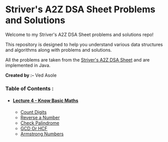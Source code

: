 # Striver's A2Z DSA Sheet Problems and Solutions

Welcome to my Striver's A2Z DSA Sheet problems and solutions repo!

This repository is designed to help you understand various data structures and algorithms along with problems and solutions. 

All the problems are taken from the [Striver's A2Z DSA Sheet](https://takeuforward.org/strivers-a2z-dsa-course/strivers-a2z-dsa-course-sheet-2) and are implemented in Java.

**Created by :-**
Ved Asole

### Table of Contents :
- #### [Lecture 4 - Know Basic Maths](src/lecture4_basicMaths)
  - [Count Digits](src/lecture4_basicMaths/countDigits)
  - [Reverse a Number](src/lecture4_basicMaths/reverseANumber)
  - [Check Palindrome](src/lecture4_basicMaths/checkPalindrome)
  - [GCD Or HCF](src/lecture4_basicMaths/lcmAndGcd)
  - [Armstrong Numbers](src/lecture4_basicMaths/armstrongNumbers)